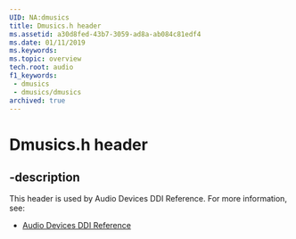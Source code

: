 ```yaml
---
UID: NA:dmusics
title: Dmusics.h header
ms.assetid: a30d8fed-43b7-3059-ad8a-ab084c81edf4
ms.date: 01/11/2019
ms.keywords: 
ms.topic: overview
tech.root: audio
f1_keywords:
 - dmusics
 - dmusics/dmusics
archived: true
---
```


# Dmusics.h header


## -description

This header is used by Audio Devices DDI Reference. For more information, see:

- [Audio Devices DDI Reference](../_audio/index.md)

